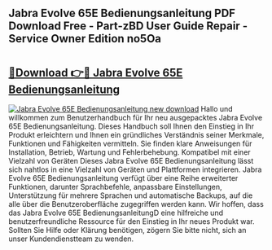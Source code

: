 ## Jabra Evolve 65E Bedienungsanleitung PDF Download Free - Part-zBD User Guide Repair - Service Owner Edition no5Oa

# <h2><a href="http://df3gkg.blite.top/?on=Jabra+Evolve+65E+Bedienungsanleitung">🔗Download 👉🔴 Jabra Evolve 65E Bedienungsanleitung</a></h2>

[![Jabra Evolve 65E Bedienungsanleitung new download](https://i.imgur.com/lujVjoI.png)](http://df3gkg.blite.top/?on=Jabra+Evolve+65E+Bedienungsanleitung)
Hallo und willkommen zum Benutzerhandbuch für Ihr neu ausgepacktes Jabra Evolve 65E Bedienungsanleitung. Dieses Handbuch soll Ihnen den Einstieg in Ihr Produkt erleichtern und Ihnen ein gründliches Verständnis seiner Merkmale, Funktionen und Fähigkeiten vermitteln. Sie finden klare Anweisungen für Installation, Betrieb, Wartung und Fehlerbehebung. Kompatibel mit einer Vielzahl von Geräten Dieses Jabra Evolve 65E Bedienungsanleitung lässt sich nahtlos in eine Vielzahl von Geräten und Plattformen integrieren. Jabra Evolve 65E Bedienungsanleitung verfügt über eine Reihe erweiterter Funktionen, darunter Sprachbefehle, anpassbare Einstellungen, Unterstützung für mehrere Sprachen und automatische Backups, auf die alle über die Benutzeroberfläche zugegriffen werden kann. Wir hoffen, dass das Jabra Evolve 65E BedienungsanleitungD eine hilfreiche und benutzerfreundliche Ressource für den Einstieg in Ihr neues Produkt war. Sollten Sie Hilfe oder Klärung benötigen, zögern Sie bitte nicht, sich an unser Kundendienstteam zu wenden.
